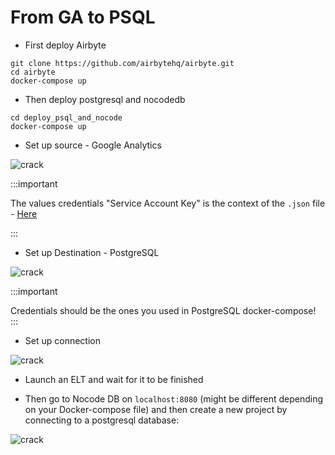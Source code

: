 # From GA to PSQL 

* First deploy Airbyte

```shell
git clone https://github.com/airbytehq/airbyte.git
cd airbyte
docker-compose up
```

* Then deploy postgresql and nocodedb 

```shell 
cd deploy_psql_and_nocode
docker-compose up
```

* Set up source - Google Analytics

![crack](https://lead-program-assets.s3.eu-west-3.amazonaws.com/M03-Data_pipelines/set_up_GA_source.png)

:::important 

The values credentials "Service Account Key" is the context of the `.json` file - [Here](https://lead-program-assets.s3.eu-west-3.amazonaws.com/M03-Data_pipelines/GA-decent-envoy-252111-55a1218c02dc.json)

:::

* Set up Destination - PostgreSQL

![crack](https://lead-program-assets.s3.eu-west-3.amazonaws.com/M03-Data_pipelines/Setup_psql_destination.png)

:::important 

Credentials should be the ones you used in PostgreSQL docker-compose!
:::

* Set up connection 

![crack](https://lead-program-assets.s3.eu-west-3.amazonaws.com/M03-Data_pipelines/Setup_ga_psql_connection.png)

* Launch an ELT and wait for it to be finished 

* Then go to Nocode DB on `localhost:8080` (might be different depending on your Docker-compose file) and then create a new project by connecting to a postgresql database:

![crack](https://lead-program-assets.s3.eu-west-3.amazonaws.com/M03-Data_pipelines/Setup_nocode_db_connection.png)
